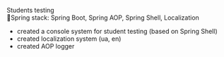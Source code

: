 Students testing <br />
🍃Spring stack: Spring Boot, Spring AOP, Spring Shell, Localization
- created a console system for student testing (based on Spring Shell)
- created localization system (ua, en)
- created AOP logger 

